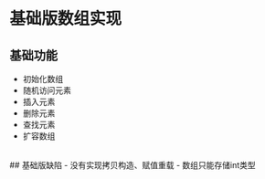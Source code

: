# 基础版数组实现
## 基础功能
- 初始化数组
- 随机访问元素
- 插入元素
- 删除元素
- 查找元素
- 扩容数组
<br>
## 基础版缺陷
- 没有实现拷贝构造、赋值重载
- 数组只能存储int类型

